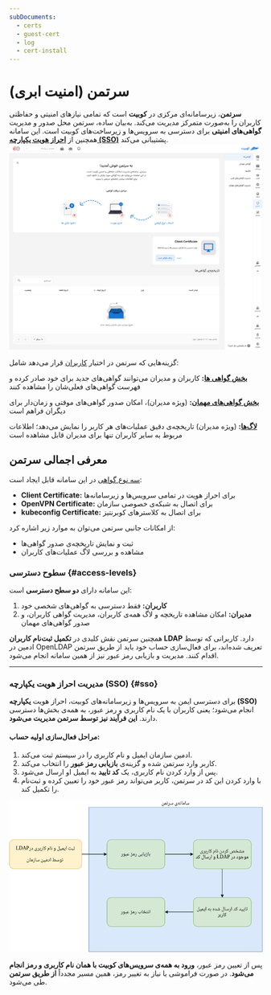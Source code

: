 ```yaml
---
subDocuments:
  - certs
  - guest-cert
  - log
  - cert-install
---
```


# سرتمن (امنیت ابری)

**سرتمن**، زیرسامانه‌ای مرکزی در **کوبیت** است که تمامی نیازهای امنیتی و حفاظتی کاربران را به‌صورت متمرکز مدیریت می‌کند. به‌بیان ساده، سرتمن محل صدور و مدیریت **گواهی‌های امنیتی** برای دسترسی به سرویس‌ها و زیرساخت‌های کوبیت است. این سامانه همچنین از **[احراز هویت یکپارچه (SSO)](#sso)** پشتیبانی می‌کند.
![Certificates: guest certs](img/certs.png)

گزینه‌هایی که سرتمن در اختیار [کاربران](#access-levels) قرار می‌دهد شامل:

**[بخش گواهی ها](certs):** کاربران و مدیران می‌توانند گواهی‌های جدید برای خود صادر کرده و فهرست گواهی‌های فعلی‌شان را مشاهده کنند

**[بخش گواهی‌های مهمان](geust-certs):** (ویژه مدیران)، امکان صدور گواهی‌های موقتی و زمان‌دار برای دیگران فراهم است

**[لاگ‌ها](log):** (ویژه مدیران) تاریخچه‌ی دقیق عملیات‌های هر کاربر را نمایش می‌دهد؛ اطلاعات مربوط به سایر کاربران تنها برای مدیران قابل مشاهده است

## معرفی اجمالی سرتمن

[سه نوع گواهی](certs) در این سامانه قابل ایجاد است:

- **Client Certificate:** برای احراز هویت در تمامی سرویس‌ها و زیرسامانه‌ها
- **OpenVPN Certificate:** برای اتصال به شبکه‌ی خصوصی سازمان
- **kubeconfig Certificate:** برای اتصال به کلاسترهای کوبرنتیز

از امکانات جانبی سرتمن می‌توان به موارد زیر اشاره کرد:

- ثبت و نمایش تاریخچه‌ی صدور گواهی‌ها
- مشاهده و بررسی لاگ عملیات‌های کاربران

### سطوح دسترسی {#access-levels}

این سامانه دارای **دو سطح دسترسی** است:

1. **کاربران:** فقط دسترسی به گواهی‌های شخصی خود
2. **مدیران:** امکان مشاهده تاریخچه و لاگ همه‌ی کاربران، مدیریت گواهی کاربران، و صدور گواهی‌های مهمان

همچنین سرتمن نقش کلیدی در **تکمیل ثبت‌نام کاربران LDAP** دارد. کاربرانی که توسط ادمین در OpenLDAP تعریف شده‌اند، برای فعال‌سازی حساب خود باید از طریق سرتمن اقدام کنند. مدیریت و بازیابی رمز عبور نیز از همین سامانه انجام می‌شود.

---

### مدیریت احراز هویت یکپارچه (SSO) {#sso}

برای دسترسی ایمن به سرویس‌ها و زیرسامانه‌های کوبیت، احراز هویت **یکپارچه (SSO)** انجام می‌شود؛ یعنی کاربران با یک نام کاربری و رمز عبور، به همه‌ی بخش‌ها دسترسی دارند. **این فرآیند نیز توسط سرتمن مدیریت می‌شود**.

#### مراحل فعال‌سازی اولیه حساب:

1. ادمین سازمان ایمیل و نام کاربری را در سیستم ثبت می‌کند.
2. کاربر وارد سرتمن شده و گزینه‌ی **بازیابی رمز عبور** را انتخاب می‌کند.
3. پس از وارد کردن نام کاربری، یک **کد تایید** به ایمیل او ارسال می‌شود.
4. با وارد کردن این کد در سرتمن، کاربر می‌تواند رمز عبور خود را تعیین کرده و ثبت‌نام را تکمیل کند.

![Certman: register](img/register.png)

پس از تعیین رمز عبور، **ورود به همه‌ی سرویس‌های کوبیت با همان نام کاربری و رمز انجام می‌شود**. در صورت فراموشی یا نیاز به تغییر رمز، همین مسیر مجدداً **از طریق سرتمن** طی می‌شود.

